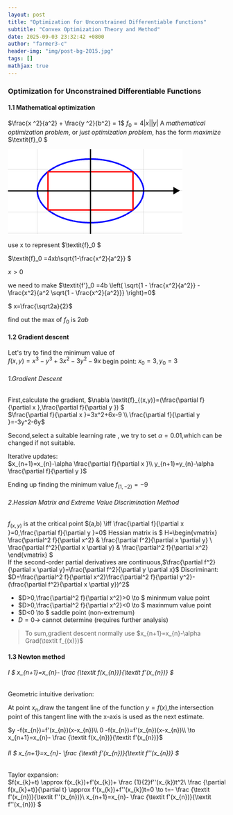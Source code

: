 ```yaml
---
layout: post
title: "Optimization for Unconstrained Differentiable Functions"
subtitle: "Convex Optimization Theory and Method"
date: 2025-09-03 23:32:42 +0800
author: "farmer3-c"
header-img: "img/post-bg-2015.jpg"
tags: []
mathjax: true 
---
```



###  Optimization for Unconstrained Differentiable Functions

#### 1.1 Mathematical optimization

$\frac{x ^2}{a^2} + \frac{y ^2}{b^2} = 1$ 
$\textit{f}_0 =4|x||y|$
A *mathematical optimization problem*, or *just optimization problem*, has the form *maximize* $\textit{f}_0 $

![elliptical](/img/in-post/ell.png)  

use x to represent $\textit{f}_0 $

$\textit{f}_0 =4xb\sqrt{1-\frac{x^2}{a^2}}   $

$x>0$

we need to make $\textit{f'}_0 =4b \left( \sqrt{1 - \frac{x^2}{a^2}} - \frac{x^2}{a^2 \sqrt{1 - \frac{x^2}{a^2}}} \right)=0$  


$ x=\frac{\sqrt2a}{2}$

find out the max of $\textit{f}_0$  is $2ab$

#### 1.2 Gradient descent

Let's try to find the minimum value of  
$\textit{f}(x,y) = x^3-y^3+3x^2-3y^2-9x$
begin point:
$\textit{x}_0=3,\textit{y}_0=3$

######    1.Gradient Descent

First,calculate the gradient,
$\nabla \textit{f}_{(x,y)}=(\frac{\partial f}{\partial x },\frac{\partial f}{\partial y }) $  
$\frac{\partial f}{\partial x }=3x^2+6x-9 \\
\frac{\partial f}{\partial y }=-3y^2-6y$  

Second,select a suitable learning rate ,
we try to set $\alpha =0.01$,which can be changed if not suitable.

Iterative updates:  
$x_{n+1}=x_{n}-\alpha \frac{\partial f}{\partial x }\\
y_{n+1}=y_{n}-\alpha \frac{\partial f}{\partial y }$
  
Ending up finding the minimum value $f_{(1,-2)}=-9$

    
######    2.Hessian Matrix and Extreme Value Discrimination Method
$f_{(x,y)}$  is at the critical point $(a,b) \iff \frac{\partial f}{\partial x }=0,\frac{\partial f}{\partial y }=0$
Hessian matrix is
$
H=\begin{vmatrix}
\frac{\partial^2 f}{\partial x^2} & \frac{\partial f^2}{\partial x \partial y}  \\
\frac{\partial f^2}{\partial x \partial y} & \frac{\partial^2 f}{\partial x^2} 
\end{vmatrix}
$  
If the second-order partial derivatives are continuous,$\frac{\partial f^2}{\partial x \partial y}=\frac{\partial f^2}{\partial y \partial x}$
Discriminant: $D=\frac{\partial^2 f}{\partial x^2}\frac{\partial^2 f}{\partial y^2}-(\frac{\partial f^2}{\partial x \partial y})^2$    

* $D>0,\frac{\partial^2 f}{\partial x^2}>0 \to $ mininmum  value point
* $D>0,\frac{\partial^2 f}{\partial x^2}<0 \to $ maxinmum  value point 
* $D<0 \to $ saddle point (non-extremum)
* $D=0 \to$ cannot determine (requires further analysis)  


> To sum,gradient descent normally use  $x_{n+1}=x_{n}-\alpha Grad(\textit f_{(x)})$  

#### 1.3 Newton method  

###### I  $ x_{n+1}=x_{n}- \frac {\textit f(x_{n})}{\textit f'(x_{n})} $   

Geometric intuitive derivation:

At point $x_{n}$,draw the tangent line of the function $y=f(x)$,the intersection point of this tangent line with the x-axis is used as the next estimate.
  
$y -f(x_{n})=f'(x_{n})(x-x_{n})\\
0 -f(x_{n})=f'(x_{n})(x-x_{n})\\
\to x_{n+1}=x_{n}- \frac {\textit f(x_{n})}{\textit f'(x_{n})}$
###### II  $ x_{n+1}=x_{n}- \frac {\textit f'(x_{n})}{\textit f''(x_{n})} $    

Taylor expansion:  
$f(x_{k}+t) \approx f(x_{k})+f'(x_{k})+ \frac {1}{2}f''(x_{k})t^2\\
\frac {\partial f(x_{k}+t)}{\partial t} \approx f'(x_{k})+f''(x_{k})t=0 \to t=- \frac {\textit f'(x_{n})}{\textit f''(x_{n})}\\
x_{n+1}=x_{n}- \frac {\textit f'(x_{n})}{\textit f''(x_{n})} $



